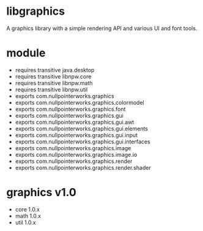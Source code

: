 # libgraphics
A graphics library with a simple rendering API and various UI and font tools. 

# module
* requires transitive java.desktop
* requires transitive libnpw.core
* requires transitive libnpw.math
* requires transitive libnpw.util
* exports com.nullpointerworks.graphics
* exports com.nullpointerworks.graphics.colormodel
* exports com.nullpointerworks.graphics.font
* exports com.nullpointerworks.graphics.gui
* exports com.nullpointerworks.graphics.gui.awt
* exports com.nullpointerworks.graphics.gui.elements
* exports com.nullpointerworks.graphics.gui.input
* exports com.nullpointerworks.graphics.gui.interfaces
* exports com.nullpointerworks.graphics.image
* exports com.nullpointerworks.graphics.image.io
* exports com.nullpointerworks.graphics.render
* exports com.nullpointerworks.graphics.render.shader

# graphics v1.0
* core 1.0.x
* math 1.0.x
* util 1.0.x
